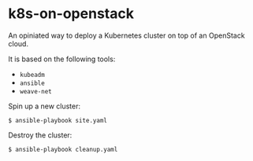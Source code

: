 k8s-on-openstack
================

An opiniated way to deploy a Kubernetes cluster on top of an OpenStack cloud.

It is based on the following tools:

  * `kubeadm`
  * `ansible`
  * `weave-net`

Spin up a new cluster:

```console
$ ansible-playbook site.yaml
```

Destroy the cluster:

```console
$ ansible-playbook cleanup.yaml
```
